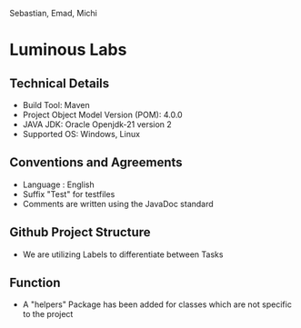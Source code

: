 Sebastian, Emad, Michi
# Luminous Labs

## Technical Details
* Build Tool: Maven
* Project Object Model Version (POM): 4.0.0
* JAVA JDK: Oracle Openjdk-21 version 2
* Supported OS: Windows, Linux

## Conventions and Agreements 
* Language : English
* Suffix "Test" for testfiles
* Comments are written using the JavaDoc standard

## Github Project Structure
* We are utilizing Labels to differentiate between Tasks


## Function
* A "helpers" Package has been added for classes which are not specific to the project


